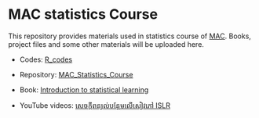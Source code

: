 # MAC statistics Course

This repository provides materials used in statistics course of [MAC](https://www.facebook.com/wemaccommunity). Books, project files and some other materials will be uploaded here.

- Codes: [R_codes](https://github.com/hassothea/MAC_Statistics_Course/tree/main/R_codes)

- Repository: [MAC_Statistics_Course](https://github.com/hassothea/MAC_Statistics_Course/)

- Book: [Introduction to statistical learning](https://www.statlearning.com/)

- YouTube videos: [សេចក្តីពន្យល់បន្ថែមលើសៀវភៅ ISLR](https://youtu.be/gbjcKX4UuMA?si=irpk9Y9DdJXEurte)
